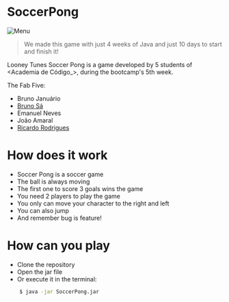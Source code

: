 # SoccerPong
![Menu](https://user-images.githubusercontent.com/89805451/139116880-33fb1748-0c81-4fae-9a29-71d3e981496f.jpg)
> We made this game with just 4 weeks of Java and just 10 days to start and finish it!

Looney Tunes Soccer Pong is a game developed by 5 students of <Academia de Código_>, during the bootcamp's 5th week.

The Fab Five:
- Bruno Januário
- [Bruno Sá](https://github.com/brunodesal)
- Emanuel Neves
- João Amaral
- [Ricardo Rodrigues](https://github.com/Gantart)

# How does it work

- Soccer Pong is a soccer game
- The ball is always moving 
- The first one to score 3 goals wins the game
- You need 2 players to play the game
- You only can move your character to the right and left
- You can also jump
- And remember bug is feature!

# How can you play

- Clone the repository
- Open the jar file
- Or execute it in the terminal:
```sh
    $ java -jar SoccerPong.jar
```
